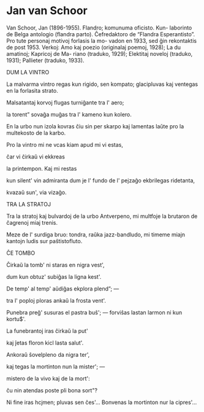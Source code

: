 # Jan van Schoor

Van Schoor, Jan (1896-1955). Flandro; komunuma oficisto. Kun- laborinto de Belga antologio (flandra parto). Ĉefredaktoro de “Flandra Esperantisto”. Pro tute personaj motivoj forlasis la mo- vadon en 1933, sed ĝin rekontaktis de post 1953. Verkoj: Amo kaj poezio (originalaj poemoj, 1928); La du amatinoj; Kapricoj de Ma- riano (traduko, 1929); Elektitaj noveloj (traduko, 1931); Pallieter (traduko, 1933).



DUM LA VINTRO

La malvarma vintro regas
kun rigido, sen kompato;
glacipluvas kaj ventegas
en la forlasita strato.

Malsatantaj korvoj flugas
turniĝante tra l' aero;

la torent” sovaĝa muĝas
tra l' kameno kun kolero.

En la urbo nun izola
kovras ĉiu sin per skarpo
kaj lamentas laŭte pro la
multekosto de la karbo.

Pro la vintro mi ne vcas
kiam apud mi vi estas,

ĉar vi ĉirkaŭ vi ekkreas

la printempon. Kaj mi restas

kun silent' vin admiranta
dum je l' fundo de l' pejzaĝo
ekbrilegas ridetanta,

kvazaŭ sun', via vizaĝo.



TRA LA STRATOJ

Tra la stratoj kaj bulvardoj
de la urbo Antverpeno,
mi multfoje la brutaron
de ĉagrenoj miaj trenis.

Meze de l' surdiga bruo:
tondra, raŭka jazz-bandludo,
mi timeme miajn kantojn
ludis sur paŝtistofluto.

ĈE TOMBO

Ĉirkaŭ la tomb' ni staras
en nigra vest',

dum kun obtuz' subiĝas
la ligna kest'.

De temp' al temp' aŭdiĝas
ekplora plend”; —

tra l' poploj ploras ankaŭ
la frosta vent'.

Punebra preĝ' susuras
el pastra buŝ'; —
forviŝas lastan larmon
ni kun kortu$'.



 

La funebrantoj iras
ĉirkaŭ la put'

kaj ĵetas floron kicl
lasta salut'.

Ankoraŭ ŝovelpleno
da nigra ter',

kaj tegas la mortinton
nun la mister'; —

mistero de la vivo
kaj de la mort':

ĉu nin atendas poste
pli bona sort"?

Ni fine iras hcjmen;
pluvas sen ĉes'...
Bonvenas la mortinton
nur la cipres'...
